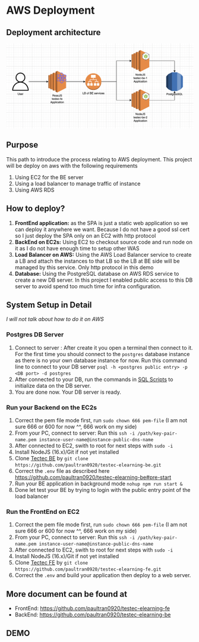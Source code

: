 # AWS Deployment
## Deployment architecture
<img src="tectec-deployment.png" alt=""/>

## Purpose
This path to introduce the process relating to AWS deployment.
This project will be deploy on aws with the following requirements

1. Using EC2 for the BE server
2. Using a load balancer to manage traffic of instance
3. Using AWS RDS

## How to deploy?
1. **FrontEnd application:** as the SPA is just a static web application so we can deploy it anywhere we want. Because I do not have a good ssl cert so I just deploy the SPA only on an EC2 with http protocol
2. **BackEnd on EC2s:** Using EC2 to checkout source code and run node on it as I do not have enough time to setup other WAS
3. **Load Balancer on AWS:** Using the AWS Load Balancer service to create a LB and attach the instances to that LB so the LB at BE side will be managed by this service. Only http protocol in this demo
4. **Database:** Using the PostgreSQL database on AWS RDS service to create a new DB server. In this project I enabled public access to this DB server to avoid spend too much time for infra configuration.

## System Setup in Detail
*I will not talk about how to do it on AWS*

### Postgres DB Server
1. Connect to server : After create it you open a terminal then connect to it. For the first time you should connect to the `postgres` database instance as there is no your own database instance for now.
Run this command line to connect to your DB server `psql -h <postgres public entry> -p <DB port> -d postgres`
2. After connected to your DB, run the commands in [SQL Scripts](https://github.com/paultran0920/testec-elearning-be/blob/master/scripts/pg.sql) to initialize data on the DB server. 
3. You are done now. Your DB server is ready.

### Run your Backend on the EC2s

1. Correct the pem file mode first, run `sudo chown 666 pem-file` (I am not sure 666 or 600 for now ^^, 666 work on my side)
2. From your PC, connect to server: Run this `ssh -i /path/key-pair-name.pem instance-user-name@instance-public-dns-name`
3. After connected to EC2, swith to root for next steps with `sudo -i`
4. Install NodeJS (16.x)/Git if not yet installed
5. Clone [Tectec BE](https://github.com/paultran0920/testec-elearning-be.git) by `git clone https://github.com/paultran0920/testec-elearning-be.git`
6. Correct the `.env` file as described here https://github.com/paultran0920/testec-elearning-be#pre-start
7. Run your BE application in background mode `nohup npm run start &`
8. Done let test your BE by trying to login with the public entry point of the load balancer

### Run the FrontEnd on EC2
1. Correct the pem file mode first, run `sudo chown 666 pem-file` (I am not sure 666 or 600 for now ^^, 666 work on my side)
2. From your PC, connect to server: Run this `ssh -i /path/key-pair-name.pem instance-user-name@instance-public-dns-name`
3. After connected to EC2, swith to root for next steps with `sudo -i`
4. Install NodeJS (16.x)/Git if not yet installed
5. Clone [Tectec FE](https://github.com/paultran0920/testec-elearning-fe) by `git clone https://github.com/paultran0920/testec-elearning-fe.git`
6. Correct the `.env` and build your application then deploy to a web server.

## More document can be found at

- FrontEnd: https://github.com/paultran0920/testec-elearning-fe
- BackEnd: https://github.com/paultran0920/testec-elearning-be

## DEMO
